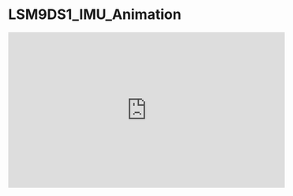# LSM9DS1_IMU_Animation

<iframe width="560" height="315" src="https://www.youtube.com/watch?v=zUcBC5KvV0Q" frameborder="0" allowfullscreen></iframe>
